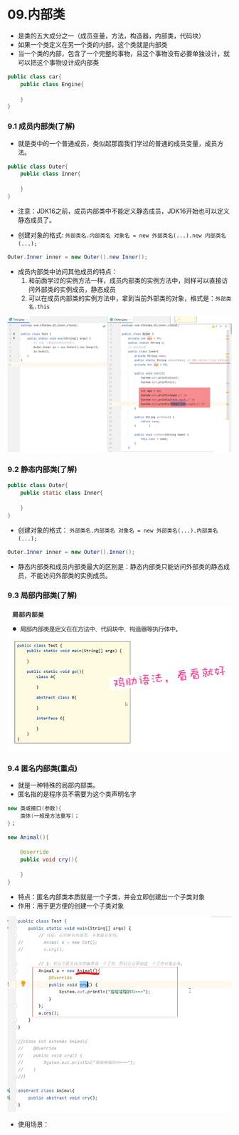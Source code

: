 # 09.内部类

- 是类的五大成分之一（成员变量，方法，构造器，内部类，代码块）
- 如果一个类定义在另一个类的内部，这个类就是内部类
- 当一个类的内部，包含了一个完整的事物，且这个事物没有必要单独设计，就可以把这个事物设计成内部类
```java
public class car{
    public class Engine{

    }
}
```

### 9.1 成员内部类(了解)

- 就是类中的一个普通成员，类似起那面我们学过的普通的成员变量，成员方法。

```java
public class Outer{
    public class Inner{

    }
}
```

- 注意：JDK16之前，成员内部类中不能定义静态成员，JDK16开始也可以定义静态成员了。

- 创建对象的格式:
```外部类名.内部类名 对象名 = new 外部类名(...).new 内部类名(...);```
```java
Outer.Inner inner = new Outer().new Inner();
```

- 成员内部类中访问其他成员的特点：
    1. 和前面学过的实例方法一样，成员内部类的实例方法中，同样可以直接访问外部类的实例成员，静态成员
    2. 可以在成员内部类的实例方法中，拿到当前外部类的对象，格式是：```外部类名.this```

![alt text](image-43.png)

### 9.2 静态内部类(了解)

```java
public class Outer{
    public static class Inner{

    }
}
```

- 创建对象的格式：
```外部类名.内部类名 对象名 = new 外部类名(...).内部类名(...);```
```java
Outer.Inner inner = new Outer().Inner();
```

- 静态内部类和成员内部类最大的区别是：静态内部类只能访问外部类的静态成员，不能访问外部类的实例成员。

### 9.3 局部内部类(了解)

![alt text](image-44.png)

### 9.4 匿名内部类(重点)

- 就是一种特殊的局部内部类。
- 匿名指的是程序员不需要为这个类声明名字


```java
new 类或接口(参数){
    类体(一般是方法重写)；
}；
```

```java
new Animal(){

    @override
    public void cry(){

    }
}
```

- 特点：匿名内部类本质就是一个子类，并会立即创建出一个子类对象
- 作用：用于更方便的创建一个子类对象


![alt text](image-45.png)

- 使用场景：
    